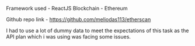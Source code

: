Framework used - ReactJS
Blockchain - Ethereum

Github repo link - https://github.com/meliodas113/etherscan

I had to use a lot of dummy data to meet the expectations of this task as the API plan which i was using was facing some issues.
